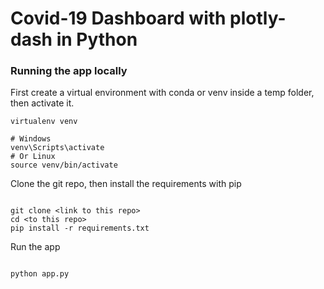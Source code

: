 # Covid-19 Dashboard with plotly-dash in Python

### Running the app locally

First create a virtual environment with conda or venv inside a temp folder, then activate it.

```
virtualenv venv

# Windows
venv\Scripts\activate
# Or Linux
source venv/bin/activate

```

Clone the git repo, then install the requirements with pip

```

git clone <link to this repo>
cd <to this repo>
pip install -r requirements.txt

```

Run the app

```

python app.py

```